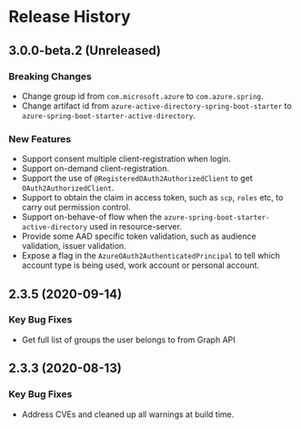 # Release History

## 3.0.0-beta.2 (Unreleased)
### Breaking Changes
- Change group id from `com.microsoft.azure` to `com.azure.spring`.
- Change artifact id from `azure-active-directory-spring-boot-starter` to `azure-spring-boot-starter-active-directory`.

### New Features
- Support consent multiple client-registration when login.
- Support on-demand client-registration.
- Support the use of `@RegisteredOAuth2AuthorizedClient` to get `OAuth2AuthorizedClient`.
- Support to obtain the claim in access token, such as `scp`, `roles` etc, to carry out permission control.
- Support on-behave-of flow when the `azure-spring-boot-starter-active-directory` used in resource-server.
- Provide some AAD specific token validation, such as audience validation, issuer validation.
- Expose a flag in the `AzureOAuth2AuthenticatedPrincipal` to tell which account type is being used, work account or personal account.

## 2.3.5 (2020-09-14)
### Key Bug Fixes
- Get full list of groups the user belongs to from Graph API

## 2.3.3 (2020-08-13)
### Key Bug Fixes 
- Address CVEs and cleaned up all warnings at build time. 

